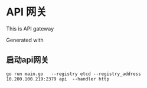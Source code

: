 # API 网关

This is API gateway

Generated with

## 启动api网关
```
go run main.go   --registry etcd --registry_address 10.200.100.219:2379 api  --handler http 

```
